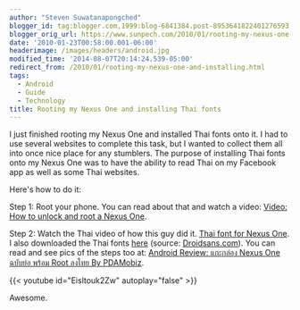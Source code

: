 ```yaml
---
author: "Steven Suwatanapongched"
blogger_id: tag:blogger.com,1999:blog-6841384.post-8953641822401276593
blogger_orig_url: https://www.sunpech.com/2010/01/rooting-my-nexus-one-and-installing.html
date: '2010-01-23T00:58:00.001-06:00'
headerimage: /images/headers/android.jpg
modified_time: '2014-08-07T20:14:24.539-05:00'
redirect_from: /2010/01/rooting-my-nexus-one-and-installing.html
tags:
  - Android
  - Guide
  - Technology
title: Rooting my Nexus One and installing Thai fonts
---
```



I just finished rooting my Nexus One and installed Thai fonts onto it.  I had to use several websites to complete this task, but I wanted to collect them all into once nice place for any stumblers.  The purpose of installing Thai fonts onto my Nexus One was to have the ability to read Thai on my Facebook app as well as some Thai websites.

Here's how to do it:

Step 1: Root your phone.  You can read about that and watch a video: [Video: How to unlock and root a Nexus One](https://androidandme.com/2010/01/hacks/video-how-to-unlock-and-root-a-nexus-one/).

Step 2: Watch the Thai video of how this guy did it.  [Thai font for Nexus One](https://www.youtube.com/watch?v=Eisltouk2Zw).  I also downloaded the Thai fonts [here](https://sites.google.com/site/ohmrefresh/fonts.zip?attredirects=0&d=1) (source: [Droidsans.com](https://www.droidsans.com/node/1279)).  You can read and see pics of the steps too at: [Android Review: แกะกล่อง Nexus One ฉบับย่อ พร้อม Root ลงไทย By PDAMobiz](https://www.pdamobiz.com/forum/forum_posts.asp?TID=276942&PN=1).

{{< youtube id="Eisltouk2Zw" autoplay="false" >}}

Awesome.